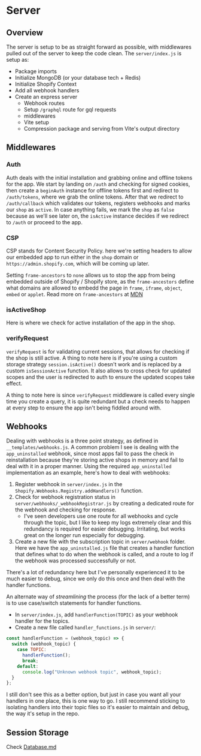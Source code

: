 # Server

## Overview

The server is setup to be as straight forward as possible, with middlewares pulled out of the server to keep the code clean. The `server/index.js` is setup as:

- Package imports
- Initialize MongoDB (or your database tech + Redis)
- Initialize Shopify Context
- Add all webhook handlers
- Create an express server
  - Webhook routes
  - Setup `/graphql` route for gql requests
  - middlewares
  - Vite setup
  - Compression package and serving from Vite's output directory

## Middlewares

### Auth

Auth deals with the initial installation and grabbing online and offline tokens for the app. We start by landing on `/auth` and checking for signed cookies, then create a `beginAuth` instance for offline tokens first and redirect to `/auth/tokens`, where we grab the online tokens. After that we redirect to `/auth/callback` which validates our tokens, registers webhooks and marks our `shop` as `active`. In case anything fails, we mark the `shop` as `false` because as we'll see later on, the `isActive` instance decides if we redirect to `/auth` or proceed to the app.

### CSP

CSP stands for Content Security Policy. here we're setting headers to allow our embedded app to run either in the `shop` domain or `https://admin.shopify.com`, which will be coming up later.

Setting `frame-ancestors` to `none` allows us to stop the app from being embedded outside of Shopify / Shopify store, as the `frame-ancestors` define what domains are allowed to embedd the page in `frame`, `iframe`, `object`, `embed` or `applet`. Read more on `frame-ancestors` at [MDN](https://developer.mozilla.org/en-US/docs/Web/HTTP/Headers/Content-Security-Policy/frame-ancestors)

### isActiveShop

Here is where we check for active installation of the app in the shop.

### verifyRequest

`verifyRequest` is for validating current sessions, that allows for checking if the shop is still active. A thing to note here is if you're using a custom storage strategy `session.isActive()` doesn't work and is replaced by a custom `isSessionActive` function. It also allows to cross check for updated scopes and the user is redirected to auth to ensure the updated scopes take effect.

A thing to note here is since `verifyRequest` middleware is called every single time you create a query, it is quite redundant but a check needs to happen at every step to ensure the app isn't being fiddled around with.

## Webhooks

Dealing with webhooks is a three point strategy, as defined in `__templates/webhooks.js`. A common problem I see is dealing with the `app_uninstalled` webhook, since most apps fail to pass the check in reinstallation because they're storing active shops in memory and fail to deal with it in a proper manner. Using the required `app_uninstalled` implementation as an example, here's how to deal with webhooks:

1. Register webhook in `server/index.js` in the `Shopify.Webhooks.Registry.addHandlers()` function.
2. Check for webhook registration status in `server/webhooks/_webhookRegistrar.js` by creating a dedicated route for the webhook and checking for response.
   - I've seen developers use one route for all webhooks and cycle through the topic, but I like to keep my logs extremely clear and this redundancy is required for easier debugging. Irritating, but works great on the longer run especially for debugging.
3. Create a new file with the subscription topic in `server/webhook` folder. Here we have the `app_uninstalled.js` file that creates a handler function that defines what to do when the webhook is called, and a route to log if the webhook was processed successfully or not.

There's a lot of redundancy here but I've personally experienced it to be much easier to debug, since we only do this once and then deal with the handler functions.

An alternate way of _streamlining_ the process (for the lack of a better term) is to use case/switch statements for handler functions.

- In `server/index.js`, add `handlerFunction(TOPIC)` as your webhook handler for the topics.
- Create a new file called `handler_functions.js` in `server/`:

```javascript
const handlerFunction = (webhook_topic) => {
  switch (webhook_topic) {
    case TOPIC:
      handlerFunction();
      break;
    default:
      console.log("Unknown webhook topic", webhook_topic);
  }
};
```

I still don't see this as a better option, but just in case you want all your handlers in one place, this is one way to go. I still recommend sticking to isolating handlers into their topic files so it's easier to maintain and debug, the way it's setup in the repo.

## Session Storage

Check [Database.md](./database.md)
